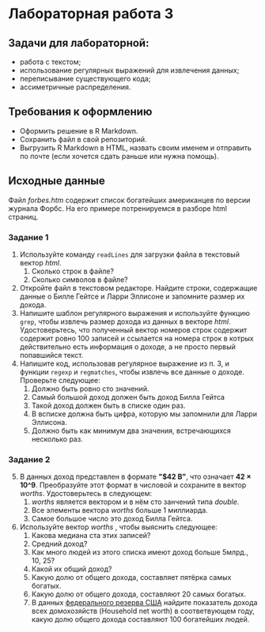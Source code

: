 # Лабораторная работа 3
## Задачи для лабораторной: 
* работа с текстом;
* использование регулярных выражений для извлечения данных;
* переписывание существующего кода;
* ассиметричные распределения.

## Требования к оформлению
* Оформить решение в R Markdown. 
* Сохранить файл в свой репозиторий.
* Выгрузить R Markdown в HTML, назвать своим именем и отправить по почте (если хочется сдать раньше или нужна помощь).

## Исходные данные
Файл _forbes.htm_ содержит список богатейших американцев по версии журнала Форбс.
На его примере потренируемся в разборе html страниц.

### Задание 1
1. Используйте команду ``readLines`` для загрузки файла в текстовый вектор _html_.
   1. Сколько строк в файле?
   2. Сколько символов в файле?
2. Откройте файл в текстовом редакторе. Найдите строки, содержащие данные о Билле Гейтсе и Ларри Эллисоне и запомните размер их дохода.
3. Напишите шаблон регулярного выражения и используйте функцию ``grep``, чтобы извлечь размер дохода из данных в векторе _html_.
Удостоверьтесь, что полученный вектор номеров строк содержит содержит ровно 100 записей и ссылается на номера строк в котрых действительно есть
информация о доходе, а не просто первый попавшийся текст.
4. Напишите код, использовав регулярное выражение из п. 3, и функции ``regexp`` и ``regmatches``, чтобы извлечь все данные о доходе.
Проверьте следующее:
   1. Должно быть ровно сто значений.
   2. Самый большой доход должен быть доход Билла Гейтса
   3. Такой доход должен быть в списке один раз.
   4. В всписке должна быть цифра, которую мы запомнили для Ларри Эллисона.
   5. Должно быть как минимум два значения, встречающихся несколько раз.

### Задание 2
5. В данных доход представлен в формате **"$42 B"**, что означает **42 × 10^9**.
Преобразуйте этот формат в числовой и сохраните в вектор _worths_. Удостоверьтесь в следующем:
   1. _worths_ является вектором и в нём сто занчений типа _double_.
   2. Все элементы вектора _worths_ больше 1 миллиарда.
   3. Самое большое число это доход Билла Гейтса.
6. Используйте вектор _worths_ , чтобы выяснить следующее:
   1. Какова медиана ста этих записей?
   2. Средний доход?
   3. Как много людей из этого списка имеют доход больше 5млрд., 10, 25? 
   1. Какой их общий доход?
   2. Какую долю от общего дохода, составляет пятёрка самых богатых.
   3. Какую долю от общего дохода, составляют 20 самых богатых.
   4. В данных [федерального резерва США](https://www.federalreserve.gov/releases/z1/current/html/introductory_text.htm) найдите
   показатель дохода всех домохозяйств (Household net worth) в соответвующем году, какую долю
   общего дохода составляют 100 богатейших людей. 